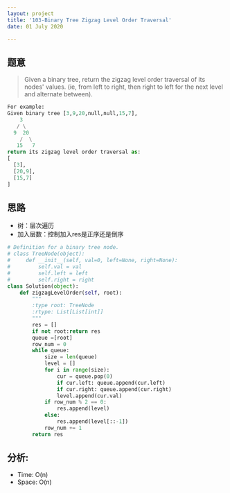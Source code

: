```yaml
---
layout: project
title: '103-Binary Tree Zigzag Level Order Traversal'
date: 01 July 2020

---
```

## 题意
> Given a binary tree, return the zigzag level order traversal of its nodes' values. (ie, from left to right, then right to left for the next level and alternate between).

~~~python
For example:
Given binary tree [3,9,20,null,null,15,7],
    3
   / \
  9  20
    /  \
   15   7
return its zigzag level order traversal as:
[
  [3],
  [20,9],
  [15,7]
]
~~~

## 思路
- 树：层次遍历
- 加入层数：控制加入res是正序还是倒序

~~~python
# Definition for a binary tree node.
# class TreeNode(object):
#     def __init__(self, val=0, left=None, right=None):
#         self.val = val
#         self.left = left
#         self.right = right
class Solution(object):
    def zigzagLevelOrder(self, root):
        """
        :type root: TreeNode
        :rtype: List[List[int]]
        """
        res = []
        if not root:return res
        queue =[root]
        row_num = 0
        while queue:
            size = len(queue)
            level = []
            for i in range(size):
                cur = queue.pop(0)
                if cur.left: queue.append(cur.left)
                if cur.right: queue.append(cur.right)
                level.append(cur.val)
            if row_num % 2 == 0: 
                res.append(level)
            else:
                res.append(level[::-1])
            row_num += 1
        return res
~~~

## 分析:
- Time: O(n) 
- Space: O(n) 
